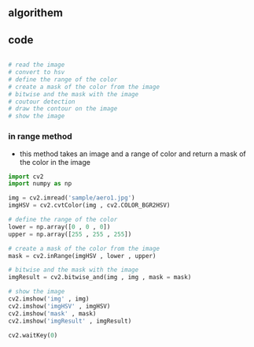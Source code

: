 ## algorithem

## code
```python

# read the image 
# convert to hsv
# define the range of the color
# create a mask of the color from the image 
# bitwise and the mask with the image
# coutour detection 
# draw the contour on the image
# show the image

```

### in range method 

- this method takes an image and a range of color and return a mask of the color in the image 

```python
import cv2
import numpy as np

img = cv2.imread('sample/aero1.jpg')    
imgHSV = cv2.cvtColor(img , cv2.COLOR_BGR2HSV)

# define the range of the color
lower = np.array([0 , 0 , 0])
upper = np.array([255 , 255 , 255])

# create a mask of the color from the image
mask = cv2.inRange(imgHSV , lower , upper)

# bitwise and the mask with the image
imgResult = cv2.bitwise_and(img , img , mask = mask)

# show the image
cv2.imshow('img' , img)
cv2.imshow('imgHSV' , imgHSV)
cv2.imshow('mask' , mask)
cv2.imshow('imgResult' , imgResult)

cv2.waitKey(0)
```